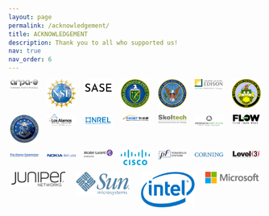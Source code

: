 ```yaml
---
layout: page
permalink: /acknowledgement/
title: ACKNOWLEDGEMENT
description: Thank you to all who supported us!
nav: true
nav_order: 6
---
```

<div style="margin-bottom: 10px; display: flex; justify-content: center;">
  <div style="display: grid; grid-template-columns: repeat(7, 1fr); gap: 10px;">
    <div style="text-align: center;">
      <img src="..\assets\img\sponsor\1_arpae-logo.jpg" style="width: 90%; max-width: 90%; height: auto;">
    </div>
    <div style="text-align: center;">
      <img src="..\assets\img\sponsor\2_NSF-logo.png" style="width: 90%; max-width: 90%; height: auto;">
    </div>
    <div style="text-align: center;">
      <img src="..\assets\img\sponsor\3_sase-logo.png" style="width: 90%; max-width: 90%; height: auto;">
    </div>
    <div style="text-align: center;">
      <img src="..\assets\img\sponsor\4_DOE-logo.png" style="width: 90%; max-width: 90%; height: auto;">
    </div>
    <div style="text-align: center;">
      <img src="..\assets\img\sponsor\5_DTRA-logo.png" style="width: 90%; max-width: 90%; height: auto;">
    </div>
    <div style="text-align: center;">
      <img src="..\assets\img\sponsor\6_SCE-logo.jpg" style="width: 90%; max-width: 90%; height: auto;">
    </div>
    <div style="text-align: center;">
      <img src="..\assets\img\sponsor\7_ARO-logo.png" style="width: 90%; max-width: 90%; height: auto;">
    </div>
  </div>
</div>

<div style="margin-bottom: 10px; display: flex; justify-content: center;">
  <div style="display: grid; grid-template-columns: repeat(7, 1fr); gap: 10px;">
    <div style="text-align: center;">
      <img src="..\assets\img\sponsor\8_AFOSR-logo.jpg" style="width: 90%; max-width: 90%; height: auto;">
    </div>
    <div style="text-align: center;">
      <img src="..\assets\img\sponsor\9_Los-Alamos-logo.png" style="width: 90%; max-width: 90%; height: auto;">
    </div>
    <div style="text-align: center;">
      <img src="..\assets\img\sponsor\10_NREL-logo-blue.png" style="width: 90%; max-width: 90%; height: auto;">
    </div>
    <div style="text-align: center;">
      <img src="..\assets\img\sponsor\11_MOST-logo.png" style="width: 90%; max-width: 90%; height: auto;">
    </div>
    <div style="text-align: center;">
      <img src="..\assets\img\sponsor\12_skoltech-logo.png" style="width: 90%; max-width: 90%; height: auto;">
    </div>
    <div style="text-align: center;">
      <img src="..\assets\img\sponsor\13_resnick-logo.jpg" style="width: 90%; max-width: 90%; height: auto;">
    </div>
    <div style="text-align: center;">
      <img src="..\assets\img\sponsor\14_FLOW-logo-color.png" style="width: 90%; max-width: 90%; height: auto;">
    </div>
  </div>
</div>

<div style="margin-bottom: 10px; display: flex; justify-content: center;">
  <div style="display: grid; grid-template-columns: repeat(7, 1fr); gap: 10px;">
    <div style="text-align: center;">
      <img src="..\assets\img\sponsor\15_Okawa-Foundation-title.png" style="width: 90%; max-width: 90%; height: auto;">
    </div>
    <div style="text-align: center;">
      <img src="..\assets\img\sponsor\16_NOKIA-Bell-Labs-logo.png" style="width: 90%; max-width: 90%; height: auto;">
    </div>
    <div style="text-align: center;">
      <img src="..\assets\img\sponsor\17_Alcatel-Lucent-Enterprise-logo.svg" style="width: 90%; max-width: 90%; height: auto;">
    </div>
    <div style="text-align: center;">
      <img src="..\assets\img\sponsor\18_Cisco-logo.svg" style="width: 90%; max-width: 90%; height: auto;">
    </div>
    <div style="text-align: center;">
      <img src="..\assets\img\sponsor\19_PowerFlex-Systems-Logo.svg" style="width: 90%; max-width: 90%; height: auto;">
    </div>
    <div style="text-align: center;">
      <img src="..\assets\img\sponsor\20_corning-logo.svg" style="width: 90%; max-width: 90%; height: auto;">
    </div>
    <div style="text-align: center;">
      <img src="..\assets\img\sponsor\21_Level3-logo.svg" style="width: 90%; max-width: 90%; height: auto;">
    </div>
  </div>
</div>

<div style="margin-bottom: 10px; display: flex; justify-content: center;">
  <div style="display: grid; grid-template-columns: repeat(4, 1fr); gap: 10px;">
    <div style="text-align: center;">
      <img src="..\assets\img\sponsor\22_juniper-networks-logo.svg" style="width: 90%; max-width: 90%; height: auto;">
    </div>
    <div style="text-align: center;">
      <img src="..\assets\img\sponsor\23_Sun-logo.svg" style="width: 90%; max-width: 90%; height: auto;">
    </div>
    <div style="text-align: center;">
      <img src="..\assets\img\sponsor\24_Intel-logo.svg" style="width: 90%; max-width: 90%; height: auto;">
    </div>
    <div style="text-align: center;">
      <img src="..\assets\img\sponsor\25_Microsoft-logo.svg" style="width: 90%; max-width: 90%; height: auto;">
    </div>
  </div>
</div>
